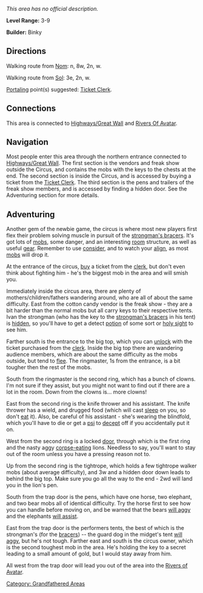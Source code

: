 *This area has no official description.*

**Level Range:** 3-9

**Builder:** Binky

## Directions

Walking route from [Nom](Nom.md "wikilink"): n, 8w, 2n, w.

Walking route from [Sol](Sol.md "wikilink"): 3e, 2n, w.

[Portaling](Portal.md "wikilink") point(s) suggested: [Ticket
Clerk](Ticket_Clerk.md "wikilink").

## Connections

This area is connected to [Highways/Great
Wall](:Category:_Highways/Great_Wall.md "wikilink") and [Rivers Of
Avatar](:Category:_Rivers_Of_Avatar.md "wikilink").

## Navigation

Most people enter this area through the northern entrance connected to
[Highways/Great Wall](:Category:_Highways/Great_Wall.md "wikilink"). The
first section is the vendors and freak show outside the Circus, and
contains the mobs with the keys to the chests at the end. The second
section is inside the Circus, and is accessed by buying a ticket from
the [Ticket Clerk](Ticket_Clerk "wikilink"). The third section is the
pens and trailers of the freak show members, and is accessed by finding
a hidden door. See the Adventuring section for more details.

## Adventuring

Another gem of the newbie game, the circus is where most new players
first flex their problem solving muscle in pursuit of the [strongman's
bracers](Strongman's_Bracers.md "wikilink"). It's got lots of
[mobs](:Category:_Mobs.md "wikilink"), some danger, and an interesting
[room](:Category:_Rooms.md "wikilink") structure, as well as useful
[gear](:Category:_Gear.md "wikilink"). Remember to use
[consider](Consider.md "wikilink"), and to watch your
[align](Alignment.md "wikilink"), as most
[mobs](:Category:_Mobs.md "wikilink") will drop it.

At the entrance of the circus, [buy](Buy.md "wikilink") a ticket from
the [clerk](Ticket_Clerk.md "wikilink"), but don't even think about
fighting him - he's the biggest mob in the area and will smish you.

Immediately inside the circus area, there are plenty of
mothers/children/fathers wandering around, who are all of about the same
difficulty. East from the cotton candy vendor is the freak show - they
are a bit harder than the normal mobs but all carry keys to their
respective tents. Ivan the strongman (who has the key to the
[strongman's bracers](Strongman's_Bracers.md "wikilink") in his tent) is
[hidden](Hide_Flag.md "wikilink"), so you'll have to get a detect
[potion](:Category:_Potions.md "wikilink") of some sort or [holy
sight](Holy_Sight.md "wikilink") to see him.

Farther south is the entrance to the big top, which you can
[unlock](Unlock.md "wikilink") with the ticket purchased from the
[clerk](Ticket_Clerk.md "wikilink"). Inside the big top there are
wandering audience members, which are about the same difficulty as the
mobs outside, but tend to [flee](Flee.md "wikilink"). The ringmaster, 1s
from the entrance, is a bit tougher then the rest of the mobs.

South from the ringmaster is the second ring, which has a bunch of
clowns. I'm not sure if they assist, but you might not want to find out
if there are a lot in the room. Down from the clowns is... more clowns!

East from the second ring is the knife thrower and his assistant. The
knife thrower has a wield, and drugged food (which will cast
[sleep](Sleep_(spell).md "wikilink") on you, so don't
[eat](Eat.md "wikilink") it). Also, be careful of his assistant - she's
wearing the blindfold, which you'll have to die or get a
[psi](:Category:_Psionicists.md "wikilink") to
[decept](Deception.md "wikilink") off if you accidentally put it on.

West from the second ring is a locked
[door](:Category:_Doors.md "wikilink"), through which is the first ring
and the nasty aggy [corpse-eating](Corpse-Eating_Mobs.md "wikilink")
lions. Needless to say, you'll want to stay out of the room unless you
have a pressing reason not to.

Up from the second ring is the tightrope, which holds a few tightrope
walker mobs (about average difficulty), and 3w and a hidden door down
leads to behind the big top. Make sure you go all the way to the end -
2wd will land you in the lion's pen.

South from the trap door is the pens, which have one horse, two
elephant, and two bear mobs all of identical difficulty. Try the horse
first to see how you can handle before moving on, and be warned that the
bears [will aggy](Aggressive_Mobs.md "wikilink") and the elephants [will
assist](Assistive_Mobs.md "wikilink").

East from the trap door is the performers tents, the best of which is
the strongman's (for the [bracers](Strongman's_Bracers.md "wikilink"))
-- the guard dog in the midget's tent [will
aggy](Aggressive_Mobs.md "wikilink"), but he's not tough. Farther east
and south is the circus owner, which is the second toughest mob in the
area. He's holding the key to a secret leading to a small amount of
gold, but I would stay away from him.

All west from the trap door will lead you out of the area into the
[Rivers of Avatar](:Category:_Rivers_Of_Avatar.md "wikilink").

[Category: Grandfathered
Areas](Category:_Grandfathered_Areas "wikilink")
